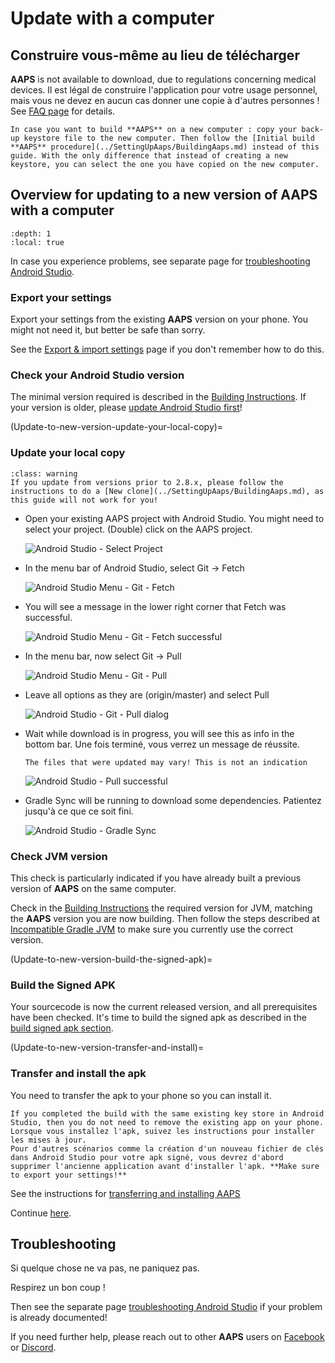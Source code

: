 # Update with a computer

## Construire vous-même au lieu de télécharger

**AAPS** is not available to download, due to regulations concerning medical devices. Il est légal de construire l'application pour votre usage personnel, mais vous ne devez en aucun cas donner une copie à d'autres personnes ! See [FAQ page](../UsefulLinks/FAQ.md) for details.

```{note}
In case you want to build **AAPS** on a new computer : copy your back-up keystore file to the new computer. Then follow the [Initial build **AAPS** procedure](../SettingUpAaps/BuildingAaps.md) instead of this guide. With the only difference that instead of creating a new keystore, you can select the one you have copied on the new computer.
```

## Overview for updating to a new version of AAPS with a computer

```{contents} Steps for updating to a new version of AAPS
:depth: 1
:local: true
```

In case you experience problems, see separate page for [troubleshooting Android Studio](../GettingHelp/TroubleshootingAndroidStudio).

### Export your settings

Export your settings from the existing **AAPS** version on your phone. You might not need it, but better be safe than sorry.

See the [Export & import settings](ExportImportSettings.md) page if you don't remember how to do this.

### Check your Android Studio version

The minimal version required is described in the [Building Instructions](#Building-APK-recommended-specification-of-computer-for-building-apk-file). If your version is older, please [update Android Studio first](#Building-APK-install-android-studio)!

(Update-to-new-version-update-your-local-copy)=
### Update your local copy

```{admonition} WARNING
:class: warning
If you update from versions prior to 2.8.x, please follow the instructions to do a [New clone](../SettingUpAaps/BuildingAaps.md), as this guide will not work for you!
```

* Open your existing AAPS project with Android Studio. You might need to select your project. (Double) click on the AAPS project.

  ![Android Studio - Select Project](../images/update/01_ProjectSelection.png)

* In the menu bar of Android Studio, select Git -> Fetch

   ![Android Studio Menu - Git - Fetch](../images/update/02_GitFetch.png)

* You will see a message in the lower right corner that Fetch was successful.

   ![Android Studio Menu - Git - Fetch successful](../images/update/03_GitFetchSuccessful.png)

* In the menu bar, now select Git -> Pull

   ![Android Studio Menu - Git - Pull](../images/update/04_GitPull.png)

* Leave all options as they are (origin/master) and select Pull

   ![Android Studio - Git - Pull dialog](../images/update/05_GitPullOptions.png)

* Wait while download is in progress, you will see this as info in the bottom bar. Une fois terminé, vous verrez un message de réussite.

  ```{note}
  The files that were updated may vary! This is not an indication
  ```

   ![Android Studio - Pull successful](../images/update/06_GitPullSuccess.png)

* Gradle Sync will be running to download some dependencies. Patientez jusqu'à ce que ce soit fini.

  ![Android Studio - Gradle Sync](../images/studioSetup/40_BackgroundTasks.png)

### Check JVM version

This check is particularly indicated if you have already built a previous version of **AAPS** on the same computer.

Check in the [Building Instructions](#Building-APK-recommended-specification-of-computer-for-building-apk-file) the required version for JVM, matching the **AAPS** version you are now building. Then follow the steps described at [Incompatible Gradle JVM](#incompatible-gradle-jvm) to make sure you currently use the correct version.

(Update-to-new-version-build-the-signed-apk)=
### Build the Signed APK

Your sourcecode is now the current released version, and all prerequisites have been checked. It's time to build the signed apk as described in the [build signed apk section](#Building-APK-generate-signed-apk).

(Update-to-new-version-transfer-and-install)=

### Transfer and install the apk
You need to transfer the apk to your phone so you can install it.

```{note}
If you completed the build with the same existing key store in Android Studio, then you do not need to remove the existing app on your phone. Lorsque vous installez l'apk, suivez les instructions pour installer les mises à jour.
Pour d'autres scénarios comme la création d'un nouveau fichier de clés dans Android Studio pour votre apk signé, vous devrez d'abord supprimer l'ancienne application avant d'installer l'apk. **Make sure to export your settings!**
```

See the instructions for [transferring and installing AAPS](../SettingUpAaps/TransferringAndInstallingAaps.md)

Continue [here](#Update-to-new-version-check-aaps-version-on-phone).

## Troubleshooting

Si quelque chose ne va pas, ne paniquez pas.

Respirez un bon coup !

Then see the separate page [troubleshooting Android Studio](../GettingHelp/TroubleshootingAndroidStudio) if your problem is already documented!

If you need further help, please reach out to other **AAPS** users on [Facebook](https://www.facebook.com/groups/AndroidAPSUsers) or [Discord](https://discord.gg/4fQUWHZ4Mw).